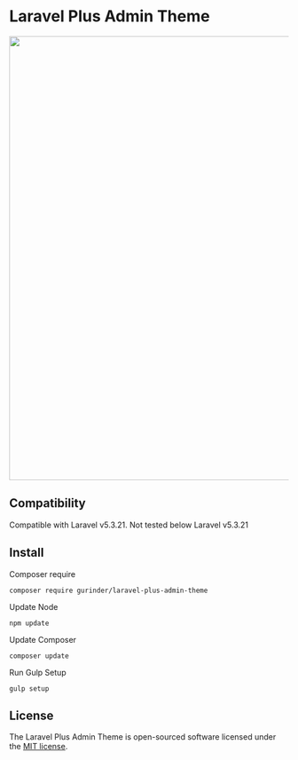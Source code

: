 # Laravel Plus Admin Theme

<p align="center">
	<img width="800"src="https://s3.postimg.org/fllgx05dv/image.png">
</p>

## Compatibility
Compatible with Laravel v5.3.21. Not tested below Laravel v5.3.21

## Install
Composer require

	composer require gurinder/laravel-plus-admin-theme  	
  	
Update Node

	npm update
	  	
Update Composer

	composer update
	
Run Gulp Setup

	gulp setup
	  	    
## License

The Laravel Plus Admin Theme is open-sourced software licensed under the [MIT license](http://opensource.org/licenses/MIT).
